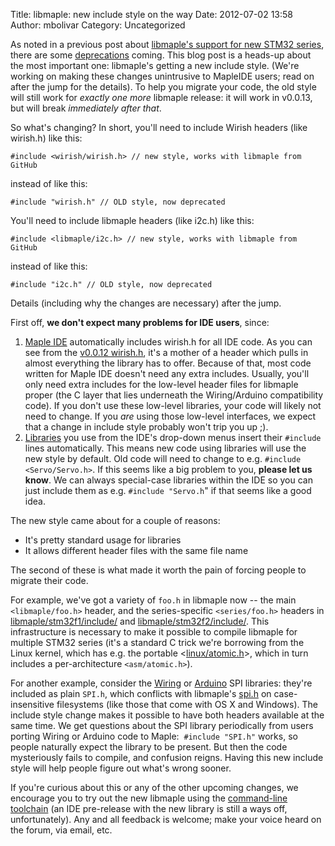 Title: libmaple: new include style on the way
Date: 2012-07-02 13:58
Author: mbolivar
Category: Uncategorized

As noted in a previous post about [libmaple's support for new STM32
series][], there are some [deprecations][] coming. This blog post is a
heads-up about the most important one: libmaple's getting a new include
style. (We're working on making these changes unintrusive to MapleIDE
users; read on after the jump for the details). To help you migrate your
code, the old style will still work for *exactly one more* libmaple
release: it will work in v0.0.13, but will break *immediately after
that*.

So what's changing? In short, you'll need to include Wirish headers
(like wirish.h) like this:

    #include <wirish/wirish.h> // new style, works with libmaple from GitHub

instead of like this:

    #include "wirish.h" // OLD style, now deprecated

You'll need to include libmaple headers (like i2c.h) like this:

    #include <libmaple/i2c.h> // new style, works with libmaple from GitHub

instead of like this:
  
    #include "i2c.h" // OLD style, now deprecated

Details (including why the changes are necessary) after the
jump.<!--more-->

First off, **we don't expect many problems for IDE users**, since:

1.  [Maple IDE][] automatically includes wirish.h for all IDE code. As
    you can see from the [v0.0.12 wirish.h][], it's a mother of a header
    which pulls in almost everything the library has to offer. Because
    of that, most code written for Maple IDE doesn't need any extra
    includes. Usually, you'll only need extra includes for the low-level
    header files for libmaple proper (the C layer that lies underneath
    the Wiring/Arduino compatibility code). If you don't use these
    low-level libraries, your code will likely not need to change. If
    you *are* using those low-level interfaces, we expect that a change
    in include style probably won't trip you up ;).
2.  [Libraries][] you use from the IDE's drop-down menus insert their
    `#include` lines automatically. This means new code using libraries
    will use the new style by default. Old code will need to change to
    e.g. `#include <Servo/Servo.h>`. If this seems like a big problem to
    you, **please let us know**. We can always special-case libraries
    within the IDE so you can just include them as e.g.
    `#include "Servo.h`" if that seems like a good idea.

The new style came about for a couple of reasons:

-   It's pretty standard usage for libraries
-   It allows different header files with the same file name

The second of these is what made it worth the pain of forcing people to
migrate their code.

For example, we've got a variety of `foo.h` in libmaple now -- the main
`<libmaple/foo.h>` header, and the series-specific `<series/foo.h>`
headers in [libmaple/stm32f1/include/][] and
[libmaple/stm32f2/include/][]. This infrastructure is necessary to
make it possible to compile libmaple for multiple STM32 series (it's a
standard C trick we're borrowing from the Linux kernel, which has e.g.
the portable <[linux/atomic.h][]>, which in turn includes a
per-architecture `<asm/atomic.h>`).

For another example, consider the [Wiring][] or [Arduino][] SPI
libraries: they're included as plain `SPI.h`, which conflicts with
libmaple's [spi.h][] on case-insensitive filesystems (like those that
come with OS X and Windows). The include style change makes it possible
to have both headers available at the same time. We get questions about
the SPI library periodically from users porting Wiring or Arduino code
to Maple:  `#include "SPI.h"` works, so people naturally expect the
library to be present. But then the code mysteriously fails to compile,
and confusion reigns. Having this new include style will help people
figure out what's wrong sooner.

If you're curious about this or any of the other upcoming changes, we
encourage you to try out the new libmaple using the [command-line
toolchain][] (an IDE pre-release with the new library is still a ways
off, unfortunately). Any and all feedback is welcome; make your voice
heard on the forum, via email, etc.

  [libmaple's support for new STM32 series]: http://leaflabs.com/2012/06/major-update-experimental-stm32f2-and-f1-value-line-in-libmaple-master/
  [deprecations]: http://en.wikipedia.org/wiki/Deprecation
  [Maple IDE]: http://leaflabs.com/docs/ide.html
  [v0.0.12 wirish.h]: https://github.com/leaflabs/libmaple/blob/v0.0.12/wirish/wirish.h#L33
  [Libraries]: http://leaflabs.com/docs/libraries.html
  [libmaple/stm32f1/include/]: https://github.com/leaflabs/libmaple/tree/master/libmaple/stm32f1/include/
  [libmaple/stm32f2/include/]: https://github.com/leaflabs/libmaple/tree/master/libmaple/stm32f2/include/
  [linux/atomic.h]: http://lxr.linux.no/#linux+v3.4.4/include/linux/atomic.h
  [Wiring]: http://wiring.org.co/reference/libraries/SPI/index.html
  [Arduino]: http://arduino.cc/en/Reference/SPI
  [spi.h]: http://leaflabs.com/docs/libmaple/api/spi.html
  [command-line toolchain]: http://leaflabs.com/docs/unix-toolchain.html
